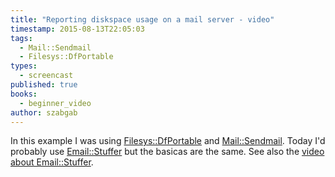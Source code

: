 ```yaml
---
title: "Reporting diskspace usage on a mail server - video"
timestamp: 2015-08-13T22:05:03
tags:
  - Mail::Sendmail
  - Filesys::DfPortable
types:
  - screencast
published: true
books:
  - beginner_video
author: szabgab
---
```



In this example I was using [Filesys::DfPortable](https://metacpan.org/pod/Filesys::DfPortable)
and [Mail::Sendmail](https://metacpan.org/pod/Mail::Sendmail). Today I'd probably use
[Email::Stuffer](https://metacpan.org/pod/Email::Stuffer) but the basicas are the same.
See also the [video about Email::Stuffer](/sending-html-email-using-email-stuffer).


<slidecast file="beginner-perl/reporting-diskspace-usage-on-mail-server" youtube="hU2yfAZCJ8w" />
